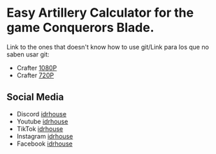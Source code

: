 # Easy Artillery Calculator for the game Conquerors Blade.

Link to the ones that doesn't know how to use git/Link para los que no saben usar git:

- Crafter [1080P](https://www.mediafire.com/file/i21ubvouljteevu/arty_craft_v0.1.exe/file)
- Crafter [720P](https://www.mediafire.com/file/j17mr6pz99y7ptb/arty_craft_720_v0.1.exe/file) 

## Social Media

- Discord [idrhouse](https://discord.com)
- Youtube [idrhouse](https://www.youtube.com/@idrhouse)
- TikTok [idrhouse](https://www.tiktok.com/@idrhouse)
- Instagram [idrhouse](https://www.instagram.com/idr.house)
- Facebook [idrhouse](https://www.fb.com/idrhouse)
